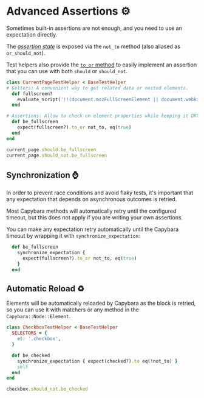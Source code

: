 [capybara querying]: https://github.com/teamcapybara/capybara#querying
[should]: https://github.com/ElMassimo/capybara_test_helpers/blob/master/lib/capybara_test_helpers/assertions.rb#L10-L15
[should_not]: https://github.com/ElMassimo/capybara_test_helpers/blob/master/lib/capybara_test_helpers/assertions.rb#L17-L22
[positive and negative assertions]: https://maximomussini.com/posts/cucumber-to_or_not_to/
[assertion state]: /guide/essentials/assertions.html#understanding-the-assertion-state

# Advanced Assertions ⚙️

Sometimes built-in assertions are not enough, and you need to use an expectation
directly.

The _[assertion state]_ is exposed via the `not_to` method (also aliased as `or_should_not`).

Test helpers also provide the [`to_or` method][positive and negative assertions] to easily implement an assertion that you can use with both `should` or `should_not`.

```ruby
class CurrentPageTestHelper < BaseTestHelper
# Getters: A convenient way to get related data or nested elements.
  def fullscreen?
    evaluate_script('!!(document.mozFullScreenElement || document.webkitFullscreenElement)')
  end

# Assertions: Allow to check on element properties while keeping it DRY.
  def be_fullscreen
    expect(fullscreen?).to_or not_to, eq(true)
  end
end

current_page.should.be_fullscreen
current_page.should_not.be_fullscreen
```

## Synchronization ⌚️

In order to prevent race conditions and avoid flaky tests, it's important that any expectation that depends on asynchronous outcomes is retried.

Most Capybara methods will automatically retry until the configured timeout, but this does not apply if you are writing your own assertions.

You can make any expectation retry automatically until the Capybara timeout by
wrapping it with `synchronize_expectation`:

```ruby
  def be_fullscreen
    synchronize_expectation {
      expect(fullscreen?).to_or not_to, eq(true)
    }
  end
```

## Automatic Reload ♻️

Elements will be automatically reloaded by Capybara as the block is retried, so you can use it with matchers or any method in the `Capybara::Node::Element`.

```ruby
class CheckboxTestHelper < BaseTestHelper
  SELECTORS = {
    el: '.checkbox',
  }

  def be_checked
    synchronize_expectation { expect(checked?).to eq(!not_to) }
    self
  end
end

checkbox.should_not.be_checked
```
